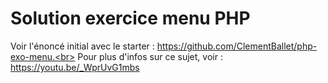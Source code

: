 # Solution exercice menu PHP

Voir l'énoncé initial avec le starter : https://github.com/ClementBallet/php-exo-menu.<br>
Pour plus d'infos sur ce sujet, voir : https://youtu.be/_WprUvG1mbs